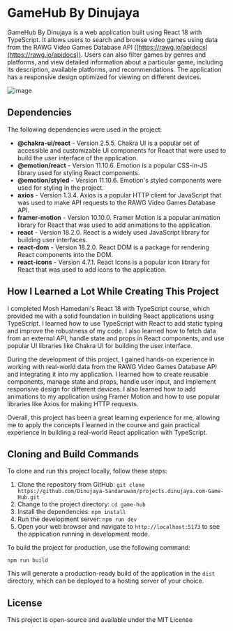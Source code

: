 # GameHub By Dinujaya

GameHub By Dinujaya is a web application built using React 18 with TypeScript. It allows users to search and browse video games using data from the RAWG Video Games Database API ([https://rawg.io/apidocs](https://rawg.io/apidocs)). Users can also filter games by genres and platforms, and view detailed information about a particular game, including its description, available platforms, and recommendations. The application has a responsive design optimized for viewing on different devices.

![image](https://user-images.githubusercontent.com/88492493/230483238-083f5603-1152-4c14-a439-84b3e28070d8.png)


## Dependencies

The following dependencies were used in the project:

-   **@chakra-ui/react** - Version 2.5.5. Chakra UI is a popular set of accessible and customizable UI components for React that were used to build the user interface of the application.
-   **@emotion/react** - Version 11.10.6. Emotion is a popular CSS-in-JS library used for styling React components.
-   **@emotion/styled** - Version 11.10.6. Emotion's styled components were used for styling in the project.
-   **axios** - Version 1.3.4. Axios is a popular HTTP client for JavaScript that was used to make API requests to the RAWG Video Games Database API.
-   **framer-motion** - Version 10.10.0. Framer Motion is a popular animation library for React that was used to add animations to the application.
-   **react** - Version 18.2.0. React is a widely used JavaScript library for building user interfaces.
-   **react-dom** - Version 18.2.0. React DOM is a package for rendering React components into the DOM.
-   **react-icons** - Version 4.7.1. React Icons is a popular icon library for React that was used to add icons to the application.

## How I Learned a Lot While Creating This Project

I completed Mosh Hamedani's React 18 with TypeScript course, which provided me with a solid foundation in building React applications using TypeScript. I learned how to use TypeScript with React to add static typing and improve the robustness of my code. I also learned how to fetch data from an external API, handle state and props in React components, and use popular UI libraries like Chakra UI for building the user interface.

During the development of this project, I gained hands-on experience in working with real-world data from the RAWG Video Games Database API and integrating it into my application. I learned how to create reusable components, manage state and props, handle user input, and implement responsive design for different devices. I also learned how to add animations to my application using Framer Motion and how to use popular libraries like Axios for making HTTP requests.

Overall, this project has been a great learning experience for me, allowing me to apply the concepts I learned in the course and gain practical experience in building a real-world React application with TypeScript.

## Cloning and Build Commands

To clone and run this project locally, follow these steps:

1.  Clone the repository from GitHub: `git clone https://github.com/Dinujaya-Sandaruwan/projects.dinujaya.com-Game-Hub.git`
2.  Change to the project directory: `cd game-hub`
3.  Install the dependencies: `npm install`
4.  Run the development server: `npm run dev`
5.  Open your web browser and navigate to `http://localhost:5173` to see the application running in development mode.

To build the project for production, use the following command:

`npm run build` 

This will generate a production-ready build of the application in the `dist` directory, which can be deployed to a hosting server of your choice.

## License

This project is open-source and available under the MIT License
